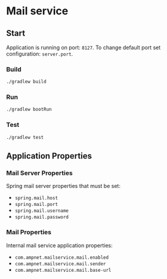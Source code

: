 # Mail service

## Start

Application is running on port: `8127`. To change default port set configuration: `server.port`.

### Build

```sh
./gradlew build
```

### Run

```sh
./gradlew bootRun
```

### Test

```sh
./gradlew test
```

## Application Properties

### Mail Server Properties

Spring mail server properties that must be set:

  * `spring.mail.host`
  * `spring.mail.port`
  * `spring.mail.username`
  * `spring.mail.password`

### Mail Properties

Internal mail service application properties:

  * `com.ampnet.mailservice.mail.enabled`
  * `com.ampnet.mailservice.mail.sender`
  * `com.ampnet.mailservice.mail.base-url`
